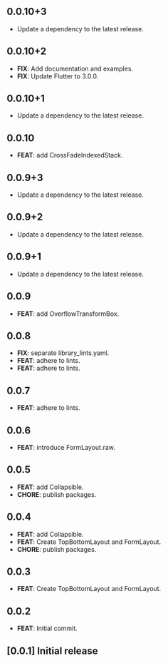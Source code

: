 ## 0.0.10+3

 - Update a dependency to the latest release.

## 0.0.10+2

 - **FIX**: Add documentation and examples.
 - **FIX**: Update Flutter to 3.0.0.

## 0.0.10+1

 - Update a dependency to the latest release.

## 0.0.10

 - **FEAT**: add CrossFadeIndexedStack.

## 0.0.9+3

 - Update a dependency to the latest release.

## 0.0.9+2

 - Update a dependency to the latest release.

## 0.0.9+1

 - Update a dependency to the latest release.

## 0.0.9

 - **FEAT**: add OverflowTransformBox.

## 0.0.8

 - **FIX**: separate library_lints.yaml.
 - **FEAT**: adhere to lints.
 - **FEAT**: adhere to lints.

## 0.0.7

 - **FEAT**: adhere to lints.

## 0.0.6

 - **FEAT**: introduce FormLayout.raw.

## 0.0.5

 - **FEAT**: add Collapsible.
 - **CHORE**: publish packages.

## 0.0.4

 - **FEAT**: add Collapsible.
 - **FEAT**: Create TopBottomLayout and FormLayout.
 - **CHORE**: publish packages.

## 0.0.3

 - **FEAT**: Create TopBottomLayout and FormLayout.

## 0.0.2

 - **FEAT**: Initial commit.

## [0.0.1] Initial release